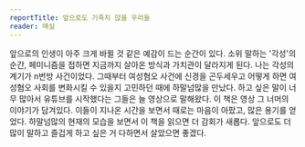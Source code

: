 ```yaml
---
reportTitle: 앞으로도 기죽지 않을 우리들
reader: 매실
---
```


앞으로의 인생이 아주 크게 바뀔 것 같은 예감이 드는 순간이 있다. 소위 말하는 '각성'의 순간, 페미니즘을 접하면 지금까지 살아온 방식과 가치관이 달라지게 된다. 나는 각성의 계기가 n번방 사건이었다. 그때부터 여성혐오 사건에 신경을 곤두세우고 어떻게 하면 여성혐오 사회를 변화시킬 수 있을지 고민하던 때에 하말넘많을 만났다.
하고 싶은 말이 너무 많아서 유튜브를 시작했다는 그들은 늘 영상으로 말해왔다. 이 책은 영상 그 너머의 이야기가 담겨있다. 이들이 지나온 시간을 보면서 때로는 마음이 아팠고, 많은 용기를 얻었다. 하말넘많의 현재의 모습을 보면서 이 책을 읽으면 더 감회가 새롭다. 앞으로도 더 많이 말하고 즐겁게 하고 싶은 거 다하면서 살았으면 좋겠다.
